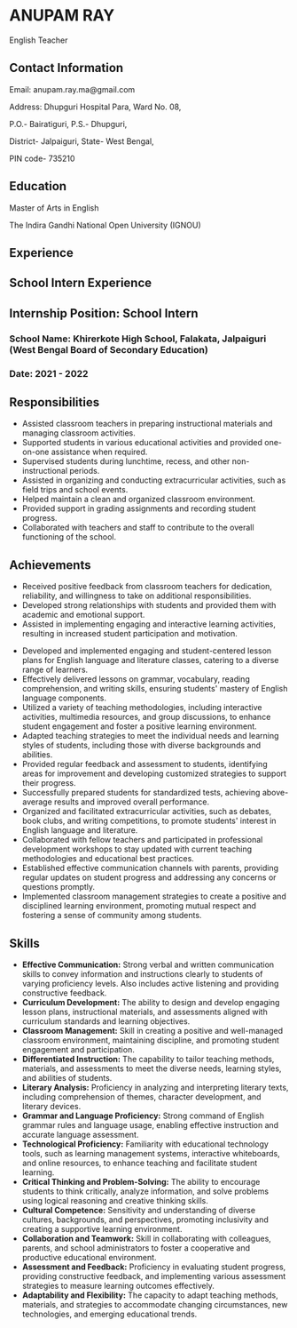 <html lang="en">
<head>
  <meta charset="UTF-8">
  <meta name="viewport" content="width=device-width, initial-scale=1.0">
</head>
<body>
  <h1>ANUPAM RAY</h1>
  <p>English Teacher</p>

  <div class="section">
    <h2>Contact Information</h2>
    <p>Email: anupam.ray.ma@gmail.com</p>
    <p>Address: Dhupguri Hospital Para, Ward No. 08, <p>P.O.- Bairatiguri, P.S.- Dhupguri,</p> <p>District- Jalpaiguri, State- West Bengal,</p><p> PIN code- 735210</p></p>
  </div>

  <div class="section">
    <h2>Education</h2>
    <p>Master of Arts in English</p>
    <p>The Indira Gandhi National Open University (IGNOU)</p>
  </div>

  <div class="section">
    <h2>Experience</h2>
    <h2>School Intern Experience</h2>
  <h2>Internship Position: School Intern</h2>
  <h3>School Name: Khirerkote High School, Falakata, Jalpaiguri (West Bengal Board of Secondary Education)</h3>
  <h3>Date: 2021 - 2022</h3>
    <h2>Responsibilities</h2>
  <ul>
    <li>Assisted classroom teachers in preparing instructional materials and managing classroom activities.</li>
    <li>Supported students in various educational activities and provided one-on-one assistance when required.</li>
    <li>Supervised students during lunchtime, recess, and other non-instructional periods.</li>
    <li>Assisted in organizing and conducting extracurricular activities, such as field trips and school events.</li>
    <li>Helped maintain a clean and organized classroom environment.</li>
    <li>Provided support in grading assignments and recording student progress.</li>
    <li>Collaborated with teachers and staff to contribute to the overall functioning of the school.</li>
  </ul>

  <h2>Achievements</h2>
  <ul>
    <li>Received positive feedback from classroom teachers for dedication, reliability, and willingness to take on additional responsibilities.</li>
    <li>Developed strong relationships with students and provided them with academic and emotional support.</li>
    <li>Assisted in implementing engaging and interactive learning activities, resulting in increased student participation and motivation.</li>
  </ul>
    <ul>
      <li>Developed and implemented engaging and student-centered lesson plans for English language and literature classes, catering to a diverse range of learners.</li>
<li>Effectively delivered lessons on grammar, vocabulary, reading comprehension, and writing skills, ensuring students' mastery of English language components.</li>
<li>Utilized a variety of teaching methodologies, including interactive activities, multimedia resources, and group discussions, to enhance student engagement and foster a positive learning environment.</li>
<li>Adapted teaching strategies to meet the individual needs and learning styles of students, including those with diverse backgrounds and abilities.</li>
<li>Provided regular feedback and assessment to students, identifying areas for improvement and developing customized strategies to support their progress.</li>
<li>Successfully prepared students for standardized tests, achieving above-average results and improved overall performance.</li>
<li>Organized and facilitated extracurricular activities, such as debates, book clubs, and writing competitions, to promote students' interest in English language and literature.</li>
<li>Collaborated with fellow teachers and participated in professional development workshops to stay updated with current teaching methodologies and educational best practices.</li>
<li>Established effective communication channels with parents, providing regular updates on student progress and addressing any concerns or questions promptly.</li>
<li>Implemented classroom management strategies to create a positive and disciplined learning environment, promoting mutual respect and fostering a sense of community among students.</li>
    </ul>
  </div>

  <div class="section">
    <h2>Skills</h2>
    <ul>
      <li><strong>Effective Communication:</strong> Strong verbal and written communication skills to convey information and instructions clearly to students of varying proficiency levels. Also includes active listening and providing constructive feedback.</li>
<li><strong>Curriculum Development:</strong> The ability to design and develop engaging lesson plans, instructional materials, and assessments aligned with curriculum standards and learning objectives.</li>
<li><strong>Classroom Management:</strong> Skill in creating a positive and well-managed classroom environment, maintaining discipline, and promoting student engagement and participation.</li>
<li><strong>Differentiated Instruction:</strong> The capability to tailor teaching methods, materials, and assessments to meet the diverse needs, learning styles, and abilities of students.</li>
<li><strong>Literary Analysis:</strong> Proficiency in analyzing and interpreting literary texts, including comprehension of themes, character development, and literary devices.</li>
<li><strong>Grammar and Language Proficiency:</strong> Strong command of English grammar rules and language usage, enabling effective instruction and accurate language assessment.</li>
<li><strong>Technological Proficiency:</strong> Familiarity with educational technology tools, such as learning management systems, interactive whiteboards, and online resources, to enhance teaching and facilitate student learning.</li>
<li><strong>Critical Thinking and Problem-Solving:</strong> The ability to encourage students to think critically, analyze information, and solve problems using logical reasoning and creative thinking skills.</li>
<li><strong>Cultural Competence:</strong> Sensitivity and understanding of diverse cultures, backgrounds, and perspectives, promoting inclusivity and creating a supportive learning environment.</li>
<li><strong>Collaboration and Teamwork:</strong> Skill in collaborating with colleagues, parents, and school administrators to foster a cooperative and productive educational environment.</li>
<li><strong>Assessment and Feedback:</strong> Proficiency in evaluating student progress, providing constructive feedback, and implementing various assessment strategies to measure learning outcomes effectively.</li>
<li><strong>Adaptability and Flexibility:</strong> The capacity to adapt teaching methods, materials, and strategies to accommodate changing circumstances, new technologies, and emerging educational trends.</li>
    </ul>
  </div>
</body>
</html>
